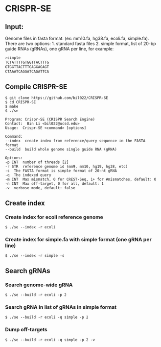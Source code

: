# CRISPR-SE
## Input:
Genome files in fasta format: (ex: mm10.fa, hg38.fa, ecoli.fa, simple.fa). There are two options: 1. standard fasta files 2. simple format, list of 20-bp guide RNAs (gRNAs), one gRNA per line, for example:
```bash
>simple
TCTATTTTGTGGTTACTTTG
GTGGTTACTTTGAGGAGAGT
CTAAATCAGGATCAGATTCA
```
## Compile CRISPR-SE
```
$ git clone https://github.com/bil022/CRISPR-SE
$ cd CRISPR-SE
$ make
$ ./se
```

```
Program: Crispr-SE (CRISPR Search Engine)
Contact:  Bin Li <bil022@ucsd.edu>
Usage:  Crispr-SE <command> [options]

Command:
--index  create index from reference/query sequence in the FASTA format
--build  build whole genome single guide RNA (gRNA)

Options:
-p INT  number of threads [2]
-r STR  reference genome id (mm9, mm10, hg19, hg38, etc)
-s  The FASTA format is simple format of 20-nt gRNA
-q  The indexed query
-m INT  Max mismatch, 0 for CREST-Seq, 1+ for #mismatches, default: 0
-n INT  Max off-target, 0 for all, default: 1
-v  verbose mode, default: false
```
## Create index
### Create index for ecoli reference genome
```
$ ./se --index -r ecoli
```
### Create index for simple.fa with simple format (one gRNA per line)
```
$ ./se --index -r simple -s
```
## Search gRNAs
### Search genome-wide gRNA
```
$ ./se --build -r ecoli -p 2
```
### Search gRNA in list of gRNAs in simple format
```
$ ./se --build -r ecoli -q simple -p 2
```
### Dump off-targets
```
$ ./se --build -r ecoli -q simple -p 2 -v

```
